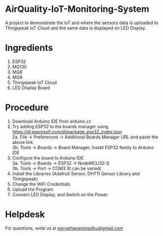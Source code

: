 # AirQuality-IoT-Monitoring-System
A project to demonstrate the IoT and where the sensory data is uploaded to Thingspeak IoT Cloud and the same data is displayed on LED Display.

# Ingredients
1. ESP32
2. MQ135
3. MQ8
4. MQ9
5. Thingspeak IoT Cloud
6. LED Display Board

# Procedure
1. Download Arduino IDE from arduino.cc
2. Try adding ESP32 to the boards manager using https://dl.espressif.com/dl/package_esp32_index.json <br/>
2a. File -> Preferences -> Additional Boards Manager URL and paste the above link <br/>
2b. Tools -> Boards -> Board Manager, Install ESP32 family to Arduino IDE 
3. Configure the board to Arduino IDE <br/>
3a. Tools -> Boards -> ESP32 -> NodeMCU32-S <br/>
3b. Tools -> Port -> COM3 (It can be varied)
4. Install the Libraries (Adafruit Sensor, DHT11 Sensor Library and Thingspeak)
6. Change the WiFi Credentials
7. Upload the Program
8. Connect LED Display, and Switch on the Power

# Helpdesk
For questions, write us at parvathanenimadhu@gmail.com


